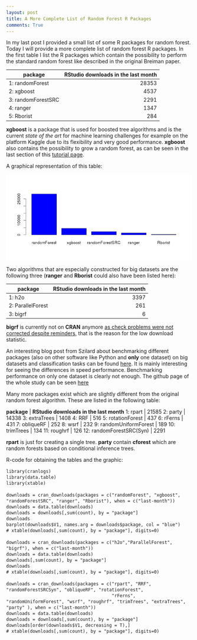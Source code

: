 ```yaml
---
layout: post
title: A More Complete List of Random Forest R Packages
comments: True
---
```


In my last post I provided a small list of some R packages for random forest. Today I will provide a more complete list of random forest R packages. In the first table I list the R packages which contain the possibility to perform the standard random forest like described in the original Breiman paper. 

 **package**              |  **RStudio downloads in the last month**
 -------------        |  -------------:
1:    randomForest |  28353
2:         xgboost |  4537
3: randomForestSRC |  2291
4:          ranger |  1347
5:         Rborist |  284

**xgboost** is a package that is used for boosted tree algorithms and is the current *state of the art* for machine learning challenges for example on the platform Kaggle due to its flexibility and very good performance. **xgboost** also contains the possibility to grow a random forest, as can be seen in the last section of this [tutorial page](https://cran.r-project.org/web/packages/xgboost/vignettes/discoverYourData.html).

A graphical representation of this table:

![graphic](/images/rfpack.png "graphic")

Two algorithms that are especially constructed for big datasets are the following three (**ranger** and **Rborist** could also have been listed here):

 **package**              |  **RStudio downloads in the last month**
 -------------        |  -------------:
1:            h2o | 3397
2: ParallelForest | 261
3:          bigrf | 6

**bigrf** is currently not on **CRAN** anymore [as check problems were not corrected despite reminders,](https://cran.r-project.org/web/packages/bigrf/index.html) that is the reason for the low download statistic. 

An interesting blog post from Szilard about benchmarking different packages (also on other software like Python and **only** one dataset) on big datasets and classification tasks can be found [here](http://datascience.la/benchmarking-random-forest-implementations/). It is mainly interesting for seeing the differences in speed performance. Benchmarking performance on only one dataset is clearly not enough. 
The github page of the whole study can be seen [here](https://github.com/szilard/benchm-ml)

Many more packages exist which are slightly different from the original random forest algorithm. These are listed in the following table:

 **package**              |  **RStudio downloads in the last month**
 1:               rpart | 21585
 2:               party | 14338
 3:          extraTrees | 1408
 4:                 RRF | 516
 5:      rotationForest | 437
 6:              rFerns | 431
 7:           obliqueRF | 252
 8:                wsrf | 232
 9: randomUniformForest | 189
10:           trimTrees | 134
11:             roughrf | 126
12:  randomForestSRC(Syn) | 2291

**rpart** is just for creating a single tree. **party** contain **cforest** which are random forests based on conditional inference trees. 

R-code for obtaining the tables and the graphic:

```
library(cranlogs)
library(data.table)
library(xtable)

downloads = cran_downloads(packages = c("randomForest", "xgboost", "randomForestSRC", "ranger", "Rborist"), when = c("last-month"))
downloads = data.table(downloads)
downloads = downloads[,sum(count), by = "package"]
downloads
barplot(downloads$V1, names.arg = downloads$package, col = "blue")
# xtable(downloads[,sum(count), by = "package"], digits=0)

downloads = cran_downloads(packages = c("h2o","ParallelForest", "bigrf"), when = c("last-month"))
downloads = data.table(downloads)
downloads[,sum(count), by = "package"]
downloads
# xtable(downloads[,sum(count), by = "package"], digits=0)

downloads = cran_downloads(packages = c("rpart", "RRF", "randomForestSRCSyn", "obliqueRF", "rotationForest", 
                                        "rFerns", "randomUniformForest", "wsrf", "roughrf", "trimTrees", "extraTrees", "party" ), when = c("last-month"))
downloads = data.table(downloads)
downloads = downloads[,sum(count), by = "package"]
downloads[order(downloads$V1, decreasing = T),]
# xtable(downloads[,sum(count), by = "package"], digits=0)
```


